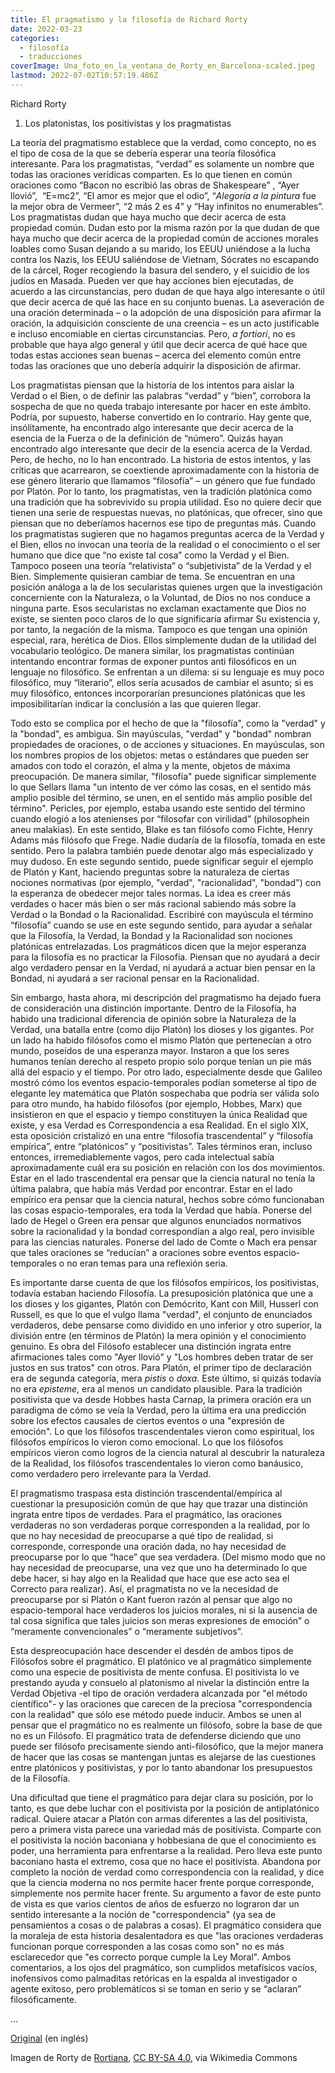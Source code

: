 ```yaml
---
title: El pragmatismo y la filosofía de Richard Rorty
date: 2022-03-23
categories:
  - filosofía
  - traducciones
coverImage: Una_foto_en_la_ventana_de_Rorty_en_Barcelona-scaled.jpeg
lastmod: 2022-07-02T10:57:19.486Z
---
```


Richard Rorty

1. Los platonistas, los positivistas y los pragmatistas

La teoría del pragmatismo establece que la verdad, como concepto, no es el tipo de cosa de la que se debería esperar una teoría filosófica interesante. Para los pragmatistas, “verdad” es solamente un nombre que todas las oraciones verídicas comparten. Es lo que tienen en común oraciones como “Bacon no escribió las obras de Shakespeare” , “Ayer llovió”,  “E=mc2”, “El amor es mejor que el odio”, “_Alegoría a la pintura_ fue la mejor obra de Vermeer”, “2 más 2 es 4” y “Hay infinitos no enumerables”. Los pragmatistas dudan que haya mucho que decir acerca de esta propiedad común. Dudan esto por la misma razón por la que dudan de que haya mucho que decir acerca de la propiedad común de acciones morales loables como Susan dejando a su marido, los EEUU uniéndose a la lucha contra los Nazis, los EEUU saliéndose de Vietnam, Sócrates no escapando de la cárcel, Roger recogiendo la basura del sendero, y el suicidio de los judíos en Masada. Pueden ver que hay acciones bien ejecutadas, de acuerdo a las circunstancias, pero dudan de que haya algo interesante o útil que decir acerca de qué las hace en su conjunto buenas. La aseveración de una oración determinada – o la adopción de una disposición para afirmar la oración, la adquisición consciente de una creencia – es un acto justificable e incluso encomiable en ciertas circunstancias. Pero, _a fortiori_, no es probable que haya algo general y útil que decir acerca de qué hace que todas estas acciones sean buenas – acerca del elemento común entre todas las oraciones que uno debería adquirir la disposición de afirmar.

Los pragmatistas piensan que la historia de los intentos para aislar la Verdad o el Bien, o de definir las palabras “verdad” y “bien”, corrobora la sospecha de que no queda trabajo interesante por hacer en este ámbito. Podría, por supuesto, haberse convertido en lo contrario. Hay gente que, insólitamente, ha encontrado algo interesante que decir acerca de la esencia de la Fuerza o de la definición de “número”. Quizás hayan encontrado algo interesante que decir de la esencia acerca de la Verdad. Pero, de hecho, no lo han encontrado. La historia de estos intentos, y las críticas que acarrearon, se coextiende aproximadamente con la historia de ese género literario que llamamos “filosofía” – un género que fue fundado por Platón. Por lo tanto, los pragmatistas, ven la tradición platónica como una tradición que ha sobrevivido su propia utilidad. Eso no quiere decir que tienen una serie de respuestas nuevas, no platónicas, que ofrecer, sino que piensan que no deberíamos hacernos ese tipo de preguntas más. Cuando los pragmatistas sugieren que no hagamos preguntas acerca de la Verdad y el Bien, ellos no invocan una teoría de la realidad o el conocimiento o el ser humano que dice que “no existe tal cosa” como la Verdad y el Bien. Tampoco poseen una teoría “relativista” o “subjetivista” de la Verdad y el Bien. Simplemente quisieran cambiar de tema. Se encuentran en una posición análoga a la de los secularistas quienes urgen que la investigación concerniente con la Naturaleza, o la Voluntad, de Dios no nos conduce a ninguna parte. Esos secularistas no exclaman exactamente que Dios no existe, se sienten poco claros de lo que significaría afirmar Su existencia y, por tanto, la negación de la misma. Tampoco es que tengan una opinión especial, rara, herética de Dios. Ellos simplemente dudan de la utilidad del vocabulario teológico. De manera similar, los pragmatistas continúan intentando encontrar formas de exponer puntos anti filosóficos en un lenguaje no filosófico. Se enfrentan a un dilema: si su lenguaje es muy poco filosófico, muy “literario”, ellos sería acusados de cambiar el asunto; si es muy filosófico, entonces incorporarían presunciones platónicas que les imposibilitarían indicar la conclusión a las que quieren llegar.

Todo esto se complica por el hecho de que la "filosofía", como la "verdad" y la "bondad", es ambigua. Sin mayúsculas, "verdad" y "bondad" nombran propiedades de oraciones, o de acciones y situaciones. En mayúsculas, son los nombres propios de los objetos: metas o estándares que pueden ser amados con todo el corazón, el alma y la mente, objetos de máxima preocupación. De manera similar, "filosofía" puede significar simplemente lo que Sellars llama "un intento de ver cómo las cosas, en el sentido más amplio posible del término, se unen, en el sentido más amplio posible del término". Pericles, por ejemplo, estaba usando este sentido del término cuando elogió a los atenienses por “filosofar con virilidad” (philosophein aneu malakias). En este sentido, Blake es tan filósofo como Fichte, Henry Adams más filósofo que Frege. Nadie dudaría de la filosofía, tomada en este sentido. Pero la palabra también puede denotar algo más especializado y muy dudoso. En este segundo sentido, puede significar seguir el ejemplo de Platón y Kant, haciendo preguntas sobre la naturaleza de ciertas nociones normativas (por ejemplo, "verdad", "racionalidad", "bondad") con la esperanza de obedecer mejor tales normas. La idea es creer más verdades o hacer más bien o ser más racional sabiendo más sobre la Verdad o la Bondad o la Racionalidad. Escribiré con mayúscula el término “filosofía” cuando se use en este segundo sentido, para ayudar a señalar que la Filosofía, la Verdad, la Bondad y la Racionalidad son nociones platónicas entrelazadas. Los pragmáticos dicen que la mejor esperanza para la filosofía es no practicar la Filosofía. Piensan que no ayudará a decir algo verdadero pensar en la Verdad, ni ayudará a actuar bien pensar en la Bondad, ni ayudará a ser racional pensar en la Racionalidad.

Sin embargo, hasta ahora, mi descripción del pragmatismo ha dejado fuera de consideración una distinción importante. Dentro de la Filosofía, ha habido una tradicional diferencia de opinión sobre la Naturaleza de la Verdad, una batalla entre (como dijo Platón) los dioses y los gigantes. Por un lado ha habido filósofos como el mismo Platón que pertenecían a otro mundo, poseídos de una esperanza mayor. Instaron a que los seres humanos tenían derecho al respeto propio solo porque tenían un pie más allá del espacio y el tiempo. Por otro lado, especialmente desde que Galileo mostró cómo los eventos espacio-temporales podían someterse al tipo de elegante ley matemática que Platón sospechaba que podría ser válida solo para otro mundo, ha habido filósofos (por ejemplo, Hobbes, Marx) que insistieron en que el espacio y tiempo constituyen la única Realidad que existe, y esa Verdad es Correspondencia a esa Realidad. En el siglo XIX, esta oposición cristalizó en una entre “filosofía trascendental” y “filosofía empírica”, entre “platónicos” y “positivistas”. Tales términos eran, incluso entonces, irremediablemente vagos, pero cada intelectual sabía aproximadamente cuál era su posición en relación con los dos movimientos. Estar en el lado trascendental era pensar que la ciencia natural no tenía la última palabra, que había más Verdad por encontrar. Estar en el lado empírico era pensar que la ciencia natural, hechos sobre cómo funcionaban las cosas espacio-temporales, era toda la Verdad que había. Ponerse del lado de Hegel o Green era pensar que algunos enunciados normativos sobre la racionalidad y la bondad correspondían a algo real, pero invisible para las ciencias naturales. Ponerse del lado de Comte o Mach era pensar que tales oraciones se “reducían” a oraciones sobre eventos espacio-temporales o no eran temas para una reflexión seria.

Es importante darse cuenta de que los filósofos empíricos, los positivistas, todavía estaban haciendo Filosofía. La presuposición platónica que une a los dioses y los gigantes, Platón con Demócrito, Kant con Mill, Husserl con Russell, es que lo que el vulgo llama "verdad", el conjunto de enunciados verdaderos, debe pensarse como dividido en uno inferior y otro superior, la división entre (en términos de Platón) la mera opinión y el conocimiento genuino. Es obra del Filósofo establecer una distinción ingrata entre afirmaciones tales como "Ayer llovió" y "Los hombres deben tratar de ser justos en sus tratos" con otros. Para Platón, el primer tipo de declaración era de segunda categoría, mera _pistis_ o _doxa_. Este último, si quizás todavía no era _episteme_, era al menos un candidato plausible. Para la tradición positivista que va desde Hobbes hasta Carnap, la primera oración era un paradigma de cómo se veía la Verdad, pero la última era una predicción sobre los efectos causales de ciertos eventos o una "expresión de emoción". Lo que los filósofos trascendentales vieron como espiritual, los filósofos empíricos lo vieron como emocional. Lo que los filósofos empíricos vieron como logros de la ciencia natural al descubrir la naturaleza de la Realidad, los filósofos trascendentales lo vieron como banáusico, como verdadero pero irrelevante para la Verdad.

El pragmatismo traspasa esta distinción trascendental/empírica al cuestionar la presuposición común de que hay que trazar una distinción ingrata entre tipos de verdades. Para el pragmático, las oraciones verdaderas no son verdaderas porque corresponden a la realidad, por lo que no hay necesidad de preocuparse a qué tipo de realidad, si corresponde, corresponde una oración dada, no hay necesidad de preocuparse por lo que “hace” que sea verdadera. (Del mismo modo que no hay necesidad de preocuparse, una vez que uno ha determinado lo que debe hacer, si hay algo en la Realidad que hace que ese acto sea el Correcto para realizar). Así, el pragmatista no ve la necesidad de preocuparse por si Platón o Kant fueron razón al pensar que algo no espacio-temporal hace verdaderos los juicios morales, ni si la ausencia de tal cosa significa que tales juicios son meras expresiones de emoción” o “meramente convencionales” o “meramente subjetivos”.

Esta despreocupación hace descender el desdén de ambos tipos de Filósofos sobre el pragmático. El platónico ve al pragmático simplemente como una especie de positivista de mente confusa. El positivista lo ve prestando ayuda y consuelo al platonismo al nivelar la distinción entre la Verdad Objetiva -el tipo de oración verdadera alcanzada por "el método científico"- y las oraciones que carecen de la preciosa "correspondencia con la realidad" que sólo ese método puede inducir. Ambos se unen al pensar que el pragmático no es realmente un filósofo, sobre la base de que no es un Filósofo. El pragmático trata de defenderse diciendo que uno puede ser filósofo precisamente siendo anti-filosófico, que la mejor manera de hacer que las cosas se mantengan juntas es alejarse de las cuestiones entre platónicos y positivistas, y por lo tanto abandonar los presupuestos de la Filosofía.

Una dificultad que tiene el pragmático para dejar clara su posición, por lo tanto, es que debe luchar con el positivista por la posición de antiplatónico radical. Quiere atacar a Platón con armas diferentes a las del positivista, pero a primera vista parece una variedad más de positivista. Comparte con el positivista la noción baconiana y hobbesiana de que el conocimiento es poder, una herramienta para enfrentarse a la realidad. Pero lleva este punto baconiano hasta el extremo, cosa que no hace el positivista. Abandona por completo la noción de verdad como correspondencia con la realidad, y dice que la ciencia moderna no nos permite hacer frente porque corresponde, simplemente nos permite hacer frente. Su argumento a favor de este punto de vista es que varios cientos de años de esfuerzo no lograron dar un sentido interesante a la noción de "correspondencia" (ya sea de pensamientos a cosas o de palabras a cosas). El pragmático considera que la moraleja de esta historia desalentadora es que "las oraciones verdaderas funcionan porque corresponden a las cosas como son" no es más esclarecedor que "es correcto porque cumple la Ley Moral". Ambos comentarios, a los ojos del pragmático, son cumplidos metafísicos vacíos, inofensivos como palmaditas retóricas en la espalda al investigador o agente exitoso, pero problemáticos si se toman en serio y se “aclaran” filosóficamente.

...

[Original](https://www.marxists.org/reference/subject/philosophy/works/us/rorty.htm) (en inglés)

Imagen de Rorty de [Rortiana](https://commons.wikimedia.org/wiki/File:Una_foto_en_la_ventana_de_Rorty_en_Barcelona.jpg), [CC BY-SA 4.0](https://creativecommons.org/licenses/by-sa/4.0), via Wikimedia Commons
